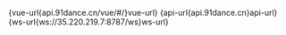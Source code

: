 {vue-url{api.91dance.cn/vue/#/}vue-url}
{api-url{api.91dance.cn}api-url}
{ws-url{ws://35.220.219.7:8787/ws}ws-url}